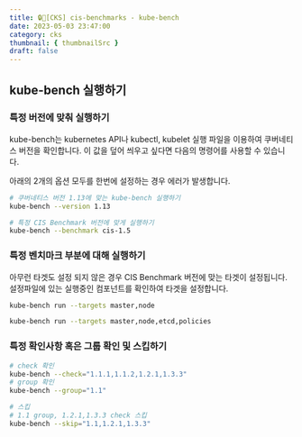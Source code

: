 ```yaml
---
title: 🔒🔧[CKS] cis-benchmarks - kube-bench
date: 2023-05-03 23:47:00
category: cks
thumbnail: { thumbnailSrc }
draft: false
---
```


## kube-bench 실행하기 

### 특정 버전에 맞춰 실행하기
kube-bench는 kubernetes API나 kubectl, kubelet 실행 파일을 이용하여 쿠버네티스 버전을 확인합니다. 이 값을 덮어 씌우고 싶다면 다음의 명령어를 사용할 수 있습니다.

아래의 2개의 옵션 모두를 한번에 설정하는 경우 에러가 발생합니다.

```sh
# 쿠버네티스 버전 1.13에 맞는 kube-bench 실행하기 
kube-bench --version 1.13

# 특정 CIS Benchmark 버전에 맞게 실행하기
kube-bench --benchmark cis-1.5
```

### 특정 벤치마크 부분에 대해 실행하기
아무런 타겟도 설정 되지 않은 경우 CIS Benchmark 버전에 맞는 타겟이 설정됩니다. 설정파일에 있는 실행중인 컴포넌트를 확인하여 타겟을 설정합니다.

```sh
kube-bench run --targets master,node

kube-bench run --targets master,node,etcd,policies
```


### 특정 확인사항 혹은 그룹 확인 및 스킵하기

```sh
# check 확인
kube-bench --check="1.1.1,1.1.2,1.2.1,1.3.3"
# group 확인
kube-bench --group="1.1"

# 스킵 
# 1.1 group, 1.2.1,1.3.3 check 스킵
kube-bench --skip="1.1,1.2.1,1.3.3" 
```